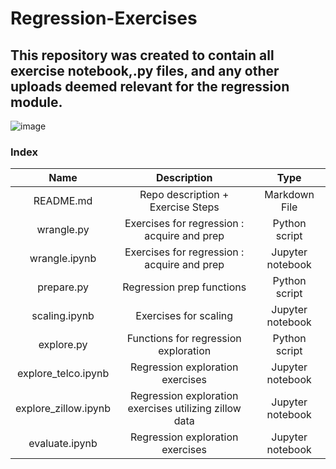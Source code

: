 # Regression-Exercises

## This repository was created to contain all exercise notebook,.py files, and any other  uploads deemed relevant for the regression module.

![image](https://user-images.githubusercontent.com/75688526/110863497-6106db80-8286-11eb-87e4-c60a6ecab25c.png)


### Index

Name | Description | Type
:---: | :---: | :---:
README.md | Repo description + Exercise Steps | Markdown File
wrangle.py | Exercises for regression : acquire and prep | Python script
wrangle.ipynb |  Exercises for regression : acquire and prep | Jupyter notebook
prepare.py | Regression prep functions | Python script
scaling.ipynb | Exercises for scaling | Jupyter notebook
explore.py | Functions for regression exploration | Python script
explore_telco.ipynb | Regression exploration exercises | Jupyter notebook
explore_zillow.ipynb | Regression exploration exercises utilizing zillow data | Jupyter notebook
evaluate.ipynb | Regression exploration exercises | Jupyter notebook

